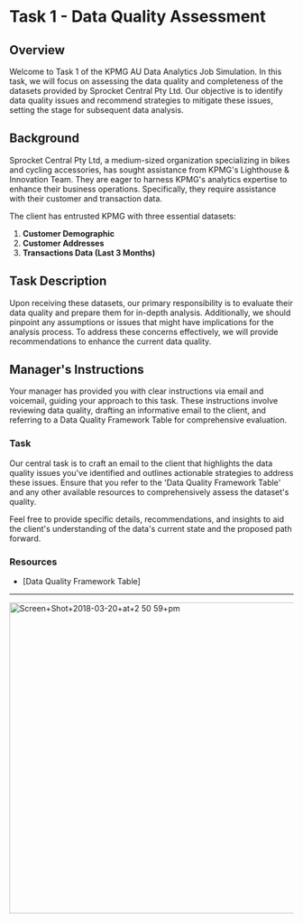 # Task 1 - Data Quality Assessment

## Overview

Welcome to Task 1 of the KPMG AU Data Analytics Job Simulation. In this task, we will focus on assessing the data quality and completeness of the datasets provided by Sprocket Central Pty Ltd. Our objective is to identify data quality issues and recommend strategies to mitigate these issues, setting the stage for subsequent data analysis.

## Background

Sprocket Central Pty Ltd, a medium-sized organization specializing in bikes and cycling accessories, has sought assistance from KPMG's Lighthouse & Innovation Team. They are eager to harness KPMG's analytics expertise to enhance their business operations. Specifically, they require assistance with their customer and transaction data.

The client has entrusted KPMG with three essential datasets:

1. **Customer Demographic**
2. **Customer Addresses**
3. **Transactions Data (Last 3 Months)**

## Task Description

Upon receiving these datasets, our primary responsibility is to evaluate their data quality and prepare them for in-depth analysis. Additionally, we should pinpoint any assumptions or issues that might have implications for the analysis process. To address these concerns effectively, we will provide recommendations to enhance the current data quality.

## Manager's Instructions

Your manager has provided you with clear instructions via email and voicemail, guiding your approach to this task. These instructions involve reviewing data quality, drafting an informative email to the client, and referring to a Data Quality Framework Table for comprehensive evaluation.

###  Task

Our central task is to craft an email to the client that highlights the data quality issues you've identified and outlines actionable strategies to address these issues. Ensure that you refer to the 'Data Quality Framework Table' and any other available resources to comprehensively assess the dataset's quality.

Feel free to provide specific details, recommendations, and insights to aid the client's understanding of the data's current state and the proposed path forward.

### Resources

- [Data Quality Framework Table]

---
<img width="551" alt="Screen+Shot+2018-03-20+at+2 50 59+pm" src="https://github.com/saksham-mishra24/KPMG-AU-Data-Analytics-Internship/assets/120908587/7613888a-2e21-494b-a5a5-e554810dbd0f">

